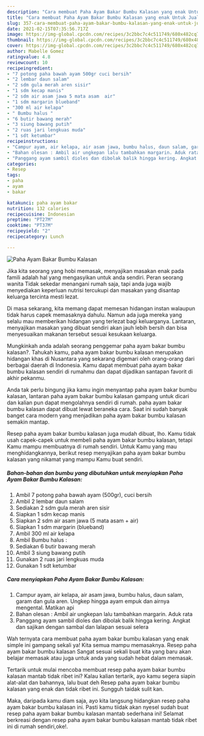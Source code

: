 ```yaml
---
description: "Cara membuat Paha Ayam Bakar Bumbu Kalasan yang enak Untuk Jualan"
title: "Cara membuat Paha Ayam Bakar Bumbu Kalasan yang enak Untuk Jualan"
slug: 357-cara-membuat-paha-ayam-bakar-bumbu-kalasan-yang-enak-untuk-jualan
date: 2021-02-15T07:35:56.717Z
image: https://img-global.cpcdn.com/recipes/3c2bbc7c4c511749/680x482cq70/paha-ayam-bakar-bumbu-kalasan-foto-resep-utama.jpg
thumbnail: https://img-global.cpcdn.com/recipes/3c2bbc7c4c511749/680x482cq70/paha-ayam-bakar-bumbu-kalasan-foto-resep-utama.jpg
cover: https://img-global.cpcdn.com/recipes/3c2bbc7c4c511749/680x482cq70/paha-ayam-bakar-bumbu-kalasan-foto-resep-utama.jpg
author: Mabelle Gomez
ratingvalue: 4.8
reviewcount: 10
recipeingredient:
- "7 potong paha bawah ayam 500gr cuci bersih"
- "2 lembar daun salam"
- "2 sdm gula merah aren sisir"
- "1 sdm kecap manis"
- "2 sdm air asam jawa 5 mata asam  air"
- "1 sdm margarin blueband"
- "300 ml air kelapa"
- " Bumbu halus "
- "6 butir bawang merah"
- "3 siung bawang putih"
- "2 ruas jari lengkuas muda"
- "1 sdt ketumbar"
recipeinstructions:
- "Campur ayam, air kelapa, air asam jawa, bumbu halus, daun salam, garam dan gula aren. Ungkep hingga ayam empuk dan airnya mengental. Matikan api"
- "Bahan olesan : Ambil air ungkepan lalu tambahkan margarin. Aduk rata"
- "Panggang ayam sambil dioles dan dibolak balik hingga kering. Angkat dan sajikan dengan sambal dan lalapan sesuai selera"
categories:
- Resep
tags:
- paha
- ayam
- bakar

katakunci: paha ayam bakar 
nutrition: 132 calories
recipecuisine: Indonesian
preptime: "PT27M"
cooktime: "PT37M"
recipeyield: "2"
recipecategory: Lunch

---
```



![Paha Ayam Bakar Bumbu Kalasan](https://img-global.cpcdn.com/recipes/3c2bbc7c4c511749/680x482cq70/paha-ayam-bakar-bumbu-kalasan-foto-resep-utama.jpg)

Jika kita seorang yang hobi memasak, menyajikan masakan enak pada famili adalah hal yang mengasyikan untuk anda sendiri. Peran seorang  wanita Tidak sekedar menangani rumah saja, tapi anda juga wajib menyediakan keperluan nutrisi tercukupi dan masakan yang disantap keluarga tercinta mesti lezat.

Di masa  sekarang, kita memang dapat memesan hidangan instan walaupun tidak harus capek memasaknya dahulu. Namun ada juga mereka yang selalu mau memberikan hidangan yang terlezat bagi keluarganya. Lantaran, menyajikan masakan yang dibuat sendiri akan jauh lebih bersih dan bisa menyesuaikan makanan tersebut sesuai kesukaan keluarga. 



Mungkinkah anda adalah seorang penggemar paha ayam bakar bumbu kalasan?. Tahukah kamu, paha ayam bakar bumbu kalasan merupakan hidangan khas di Nusantara yang sekarang digemari oleh orang-orang dari berbagai daerah di Indonesia. Kamu dapat membuat paha ayam bakar bumbu kalasan sendiri di rumahmu dan dapat dijadikan santapan favorit di akhir pekanmu.

Anda tak perlu bingung jika kamu ingin menyantap paha ayam bakar bumbu kalasan, lantaran paha ayam bakar bumbu kalasan gampang untuk dicari dan kalian pun dapat mengolahnya sendiri di rumah. paha ayam bakar bumbu kalasan dapat dibuat lewat beraneka cara. Saat ini sudah banyak banget cara modern yang menjadikan paha ayam bakar bumbu kalasan semakin mantap.

Resep paha ayam bakar bumbu kalasan juga mudah dibuat, lho. Kamu tidak usah capek-capek untuk membeli paha ayam bakar bumbu kalasan, tetapi Kamu mampu membuatnya di rumah sendiri. Untuk Kamu yang mau menghidangkannya, berikut resep menyajikan paha ayam bakar bumbu kalasan yang nikamat yang mampu Kamu buat sendiri.

<!--inarticleads1-->

##### Bahan-bahan dan bumbu yang dibutuhkan untuk menyiapkan Paha Ayam Bakar Bumbu Kalasan:

1. Ambil 7 potong paha bawah ayam (500gr), cuci bersih
1. Ambil 2 lembar daun salam
1. Sediakan 2 sdm gula merah aren sisir
1. Siapkan 1 sdm kecap manis
1. Siapkan 2 sdm air asam jawa (5 mata asam + air)
1. Siapkan 1 sdm margarin (blueband)
1. Ambil 300 ml air kelapa
1. Ambil  Bumbu halus :
1. Sediakan 6 butir bawang merah
1. Ambil 3 siung bawang putih
1. Gunakan 2 ruas jari lengkuas muda
1. Gunakan 1 sdt ketumbar




<!--inarticleads2-->

##### Cara menyiapkan Paha Ayam Bakar Bumbu Kalasan:

1. Campur ayam, air kelapa, air asam jawa, bumbu halus, daun salam, garam dan gula aren. Ungkep hingga ayam empuk dan airnya mengental. Matikan api
1. Bahan olesan : Ambil air ungkepan lalu tambahkan margarin. Aduk rata
1. Panggang ayam sambil dioles dan dibolak balik hingga kering. Angkat dan sajikan dengan sambal dan lalapan sesuai selera




Wah ternyata cara membuat paha ayam bakar bumbu kalasan yang enak simple ini gampang sekali ya! Kita semua mampu memasaknya. Resep paha ayam bakar bumbu kalasan Sangat sesuai sekali buat kita yang baru akan belajar memasak atau juga untuk anda yang sudah hebat dalam memasak.

Tertarik untuk mulai mencoba membuat resep paha ayam bakar bumbu kalasan mantab tidak ribet ini? Kalau kalian tertarik, ayo kamu segera siapin alat-alat dan bahannya, lalu buat deh Resep paha ayam bakar bumbu kalasan yang enak dan tidak ribet ini. Sungguh taidak sulit kan. 

Maka, daripada kamu diam saja, ayo kita langsung hidangkan resep paha ayam bakar bumbu kalasan ini. Pasti kamu tiidak akan nyesel sudah buat resep paha ayam bakar bumbu kalasan mantab sederhana ini! Selamat berkreasi dengan resep paha ayam bakar bumbu kalasan mantab tidak ribet ini di rumah sendiri,oke!.

